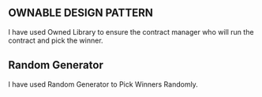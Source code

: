 ## OWNABLE DESIGN PATTERN 

I have used Owned Library to ensure the contract manager who will run the contract and pick the winner.

## Random Generator 

I have used Random Generator to Pick Winners Randomly.

